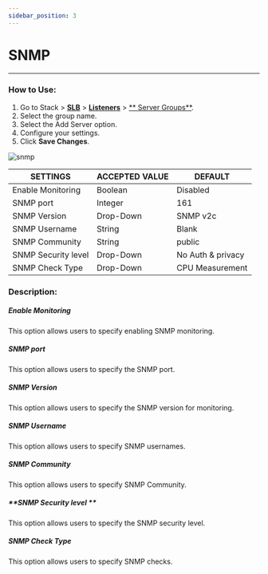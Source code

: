 ```yaml
---
sidebar_position: 3
---
```


# SNMP

---

### How to Use:

1. Go to Stack > [**SLB**](/enterprise/adc) > [**Listeners**](../listeners.md) > [** Server Groups**](./server_groups.md).
2. Select the group name.
3. Select the Add Server option.
3. Configure your settings. 
4. Click **Save Changes**.

![snmp](/img/adc/v8/snmp.png)

| SETTINGS             | ACCEPTED VALUE | DEFAULT           |
|----------------------|----------------|-------------------|
| Enable Monitoring    | Boolean        | Disabled          |
| SNMP port            | Integer        | 161               |
| SNMP Version         | Drop-Down      | SNMP v2c          |
| SNMP Username        | String         | Blank             |
| SNMP Community       | String         | public            |
| SNMP Security level  | Drop-Down      | No Auth & privacy |
| SNMP Check Type      | Drop-Down      | CPU Measurement   |

### Description:

##### **Enable Monitoring**

This option allows users to specify enabling SNMP monitoring.

##### **SNMP port**

This option allows users to specify the SNMP port.

##### **SNMP Version**

This option allows users to specify the SNMP version for monitoring.

##### **SNMP Username**

This option allows users to specify SNMP usernames.

##### **SNMP Community**

This option allows users to specify SNMP Community.

##### **SNMP Security level **

This option allows users to specify the SNMP security level.

##### **SNMP Check Type**

This option allows users to specify SNMP checks.